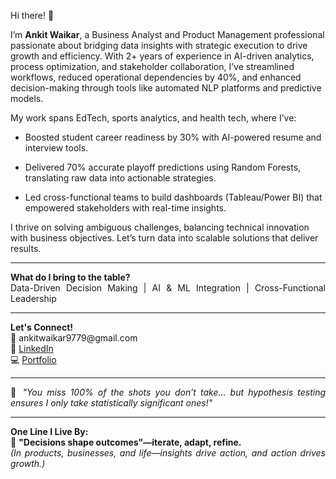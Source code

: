 <p align="justify">
Hi there! 👋  

I’m <b>Ankit Waikar</b>, a Business Analyst and Product Management professional passionate about bridging data insights with strategic execution to drive growth and efficiency. With 2+ years of experience in AI-driven analytics, process optimization, and stakeholder collaboration, I’ve streamlined workflows, reduced operational dependencies by 40%, and enhanced decision-making through tools like automated NLP platforms and predictive models.

My work spans EdTech, sports analytics, and health tech, where I’ve:

- Boosted student career readiness by 30% with AI-powered resume and interview tools.

- Delivered 70% accurate playoff predictions using Random Forests, translating raw data into actionable strategies.

- Led cross-functional teams to build dashboards (Tableau/Power BI) that empowered stakeholders with real-time insights.

I thrive on solving ambiguous challenges, balancing technical innovation with business objectives. Let’s turn data into scalable solutions that deliver results.
</p>

<hr>

<p align="justify">
<b>What do I bring to the table?</b><br>
Data-Driven Decision Making | AI & ML Integration | Cross-Functional Leadership<br>


</p>

<hr>

<p align="justify">
<b>Let's Connect!</b><br>
📧 ankitwaikar9779@gmail.com<br>
🤝 <a href="https://www.linkedin.com/in/ankitwaikar/">LinkedIn</a><br>
💻 <a href="https://sites.google.com/view/awaikar/">Portfolio</a>
</p>

<hr>

<p align="justify">
🔢 <i>"You miss 100% of the shots you don’t take… but hypothesis testing ensures I only take statistically significant ones!"</i>
</p>

<hr>

<p align="justify">
<b>One Line I Live By:</b><br>
📜 <b>"Decisions shape outcomes"—iterate, adapt, refine.</b><br>
<i>(In products, businesses, and life—insights drive action, and action drives growth.)</i>
</p>
 
